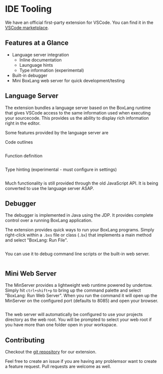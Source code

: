 # IDE Tooling

We have an official first-party extension for VSCode. You can find it in the [VSCode marketplace](https://marketplace.visualstudio.com/items?itemName=ortus-solutions.vscode-boxlang).

## Features at a Glance

* Language server integration
    * Inline documentation
    * Launguage hints
    * Type information (experimental)
* Built-in debugger
* Mini BoxLang web server for quick development/testing

## Language Server

The extension bundles a language server based on the BoxLang runtime that gives VSCode access to the same information used when executing your sourcecode. This provides us the ability to display rich information right in the editor.

Some features provided by the language server are

Code outlines
<figure><img src="../.gitbook/assets/ide-tooling-outline.png" alt=""><figcaption></figcaption></figure>

Function definition
<figure><img src="../.gitbook/assets/ide-tooling-function-definition.png" alt=""><figcaption></figcaption></figure>

Type hinting (experimental - must configure in settings)
<figure><img src="../.gitbook/assets/ide-tooling-type-hinting.png" alt=""><figcaption></figcaption></figure>

Much functionality is still provided through the old JavaScript API. It is being converted to use the language server ASAP.

## Debugger

The debugger is implemented in Java using the JDP. It provides complete control over a running BoxLang application.

The extension provides quick ways to run your BoxLang programs. Simply right-click within a `.bxs` file or class (`.bx`) that implements a main method and select "BoxLang: Run File".

<figure><img src="../.gitbook/assets/ide-tooling-context-run.png" alt=""><figcaption></figcaption></figure>

You can use it to debug command line scripts or the built-in web server.
<figure><img src="../.gitbook/assets/ide-tooling-debug.png" alt=""><figcaption></figcaption></figure>


## Mini Web Server

The MinServer provides a lightweight web runtime powered by undertow. Simply hit `ctrl+shift+p` to bring up the command palette and select "BoxLang: Run Web Server". When you run the command it will open up the MinServer on the configured port (defaults to 8085) and open your browser.

<figure><img src="../.gitbook/assets/ide-tooling-minserver.png" alt=""><figcaption></figcaption></figure>

The web server will automatically be configured to use your projects directory as the web root. You will be prompted to select your web root if you have more than one folder open in your workspace.

## Contributing

Checkout the [git repository](https://github.com/ortus-boxlang/vscode-boxlang) for our extension.

Feel free to create an issue if you are having any problemsor want to create a feature request. Pull requests are welcome as well.
